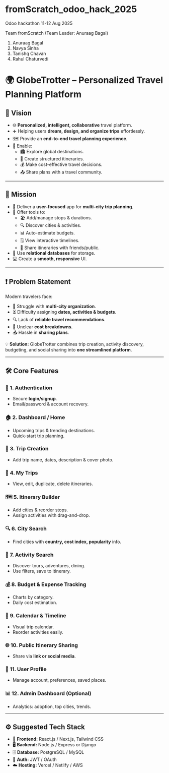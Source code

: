 # fromScratch_odoo_hack_2025
Odoo hackathon 11-12 Aug 2025

Team fromScratch (Team Leader: Anuraag Bagal)
1. Anuraag Bagal
2. Navya Sinha
3. Tanishq Chavan
4. Rahul Chaturvedi

# 🌍 **GlobeTrotter – Personalized Travel Planning Platform**  

## 🎯 **Vision**  
- 🌐 **Personalized, intelligent, collaborative** travel platform.  
- ✈️ Helping users **dream, design, and organize trips** effortlessly.  
- 🗺️ Provide an **end-to-end travel planning experience**.  
- 🤝 Enable:
  - 🏙️ Explore global destinations.  
  - 📅 Create structured itineraries.  
  - 💰 Make cost-effective travel decisions.  
  - 📤 Share plans with a travel community.  

---

## 🚀 **Mission**  
- 👥 Deliver a **user-focused** app for **multi-city trip planning**.  
- 📍 Offer tools to:
  - 🏖️ Add/manage stops & durations.  
  - 🔍 Discover cities & activities.  
  - 📊 Auto-estimate budgets.  
  - 🗓️ View interactive timelines.  
  - 📢 Share itineraries with friends/public.  
- 💾 Use **relational databases** for storage.  
- 💻 Create a **smooth, responsive** UI.  

---

## ❗ **Problem Statement**  
Modern travelers face:  
- 🧳 Struggle with **multi-city organization**.  
- ⏳ Difficulty assigning **dates, activities & budgets**.  
- 🔍 Lack of **reliable travel recommendations**.  
- 💸 Unclear **cost breakdowns**.  
- 📤 Hassle in **sharing plans**.  

💡 **Solution:** GlobeTrotter combines trip creation, activity discovery, budgeting, and social sharing into **one streamlined platform**.

---

## 🛠 **Core Features**  

### 🔐 **1. Authentication**  
- Secure **login/signup**.  
- Email/password & account recovery.  

### 🏠 **2. Dashboard / Home**  
- Upcoming trips & trending destinations.  
- Quick-start trip planning.  

### 🛫 **3. Trip Creation**  
- Add trip name, dates, description & cover photo.  

### 📂 **4. My Trips**  
- View, edit, duplicate, delete itineraries.  

### 🗺️ **5. Itinerary Builder**  
- Add cities & reorder stops.  
- Assign activities with drag-and-drop.  

### 🔍 **6. City Search**  
- Find cities with **country, cost index, popularity** info.  

### 🎡 **7. Activity Search**  
- Discover tours, adventures, dining.  
- Use filters, save to itinerary.  

### 💰 **8. Budget & Expense Tracking**  
- Charts by category.  
- Daily cost estimation.  

### 📆 **9. Calendar & Timeline**  
- Visual trip calendar.  
- Reorder activities easily.  

### 🌐 **10. Public Itinerary Sharing**  
- Share via **link or social media**.  

### 👤 **11. User Profile**  
- Manage account, preferences, saved places.  

### 📊 **12. Admin Dashboard (Optional)**  
- Analytics: adoption, top cities, trends.  

---

## ⚙ **Suggested Tech Stack**  
- 🎨 **Frontend:** React.js / Next.js, Tailwind CSS  
- 🖥️ **Backend:** Node.js / Express or Django  
- 🗄️ **Database:** PostgreSQL / MySQL  
- 🔑 **Auth:** JWT / OAuth  
- ☁️ **Hosting:** Vercel / Netlify / AWS  

